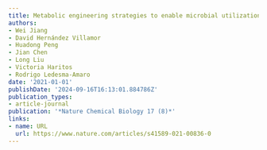 ```yaml
---
title: Metabolic engineering strategies to enable microbial utilization of C1 feedstocks
authors:
- Wei Jiang
- David Hernández Villamor
- Huadong Peng
- Jian Chen
- Long Liu
- Victoria Haritos
- Rodrigo Ledesma-Amaro
date: '2021-01-01'
publishDate: '2024-09-16T16:13:01.884786Z'
publication_types:
- article-journal
publication: '*Nature Chemical Biology 17 (8)*'
links:
- name: URL
  url: https://www.nature.com/articles/s41589-021-00836-0
---
```

